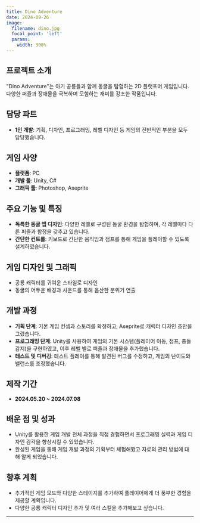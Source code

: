 ```yaml
---
title: Dino Adventure
date: 2024-09-26
image:
  filename: dino.jpg
  focal_point: 'left'
  params:
    width: 300%
---
```


## 프로젝트 소개
"Dino Adventure"는 아기 공룡들과 함께 동굴을 탐험하는 2D 플랫포머 게임입니다. 다양한 퍼즐과 장애물을 극복하며 모험하는 재미를 강조한 작품입니다.

## 담당 파트
- **1인 개발**: 기획, 디자인, 프로그래밍, 레벨 디자인 등 게임의 전반적인 부분을 모두 담당했습니다.

## 게임 사양
- **플랫폼**: PC
- **개발 툴**: Unity, C#
- **그래픽 툴**: Photoshop, Aseprite

## 주요 기능 및 특징
- **독특한 동굴 맵 디자인**: 다양한 레벨로 구성된 동굴 환경을 탐험하며, 각 레벨마다 다른 퍼즐과 함정을 갖추고 있습니다.
- **간단한 컨트롤**: 키보드로 간단한 움직임과 점프를 통해 게임을 플레이할 수 있도록 설계하였습니다.

## 게임 디자인 및 그래픽
- 공룡 캐릭터를 귀여운 스타일로 디자인 
- 동굴의 어두운 배경과 사운드를 통해 음산한 분위기 연출

## 개발 과정
- **기획 단계**: 기본 게임 컨셉과 스토리를 확정하고, Aseprite로 캐릭터 디자인 초안을 그렸습니다.
- **프로그래밍 단계**: Unity를 사용하여 게임의 기본 시스템(플레이어 이동, 점프, 충돌 감지)을 구현하였고, 이후 레벨 별로 퍼즐과 장애물을 추가했습니다.
- **테스트 및 디버깅**: 테스트 플레이를 통해 발견된 버그를 수정하고, 게임의 난이도와 밸런스를 조정했습니다.

## 제작 기간
- **2024.05.20 ~ 2024.07.08**

## 배운 점 및 성과
- Unity를 활용한 게임 개발 전체 과정을 직접 경험하면서 프로그래밍 실력과 게임 디자인 감각을 향상시킬 수 있었습니다.
- 완성된 게임을 통해 게임 개발 과정의 기획부터 체험해봤고 자료의 관리 방법에 대해 알게 되었습니다.

## 향후 계획
- 추가적인 게임 모드와 다양한 스테이지를 추가하여 플레이어에게 더 풍부한 경험을 제공할 계획입니다.
- 다양한 공룡 캐릭터 디자인 추가 및 여러 스킬을 추가해보고 싶습니다.

---

